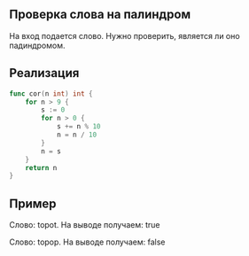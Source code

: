 ## Проверка слова на палиндром

На вход подается слово. Нужно проверить, является ли оно падиндромом.

## Реализация 

```go
func cor(n int) int {
	for n > 9 {
		s := 0
		for n > 0 {
			s += n % 10
			n = n / 10
		}
		n = s
	}
	return n
}
```

## Пример

Слово: topot.  На выводе получаем: true

Слово: topop.  На выводе получаем: false
